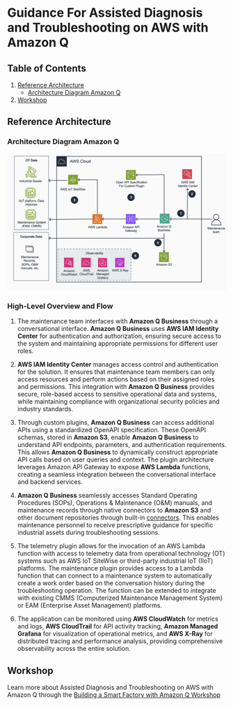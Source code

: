 # Guidance For Assisted Diagnosis and Troubleshooting on AWS with Amazon Q


## Table of Contents

1. [Reference Architecture](#reference-architecture)
   - [Architecture Diagram Amazon Q](#architecture-diagram-amazon-q)
2. [Workshop](#workshop)
   


## Reference Architecture

### Architecture Diagram Amazon Q

![Assisted Diagnosis and Troubleshooting on AWS Architecture](assets/amazonq-architecture.png)


### High-Level Overview and Flow

1. The maintenance team interfaces with **Amazon Q Business** through a conversational interface. **Amazon Q Business** uses **AWS IAM Identity Center** for authentication and authorization, ensuring secure access to the system and maintaining appropriate permissions for different user roles.


2. **AWS IAM Identity Center** manages access control and authentication for the solution. It ensures that maintenance team members can only access resources and perform actions based on their assigned roles and permissions. This integration with **Amazon Q Business** provides secure, role-based access to sensitive operational data and systems, while maintaining compliance with organizational security policies and industry standards. 


3. Through custom plugins, **Amazon Q Business** can access additional APIs using a standardized OpenAPI specification. These OpenAPI schemas, stored in **Amazon S3**, enable **Amazon Q Business** to understand API endpoints, parameters, and authentication requirements. This allows **Amazon Q Business** to dynamically construct appropriate API calls based on user queries and context. The plugin architecture leverages Amazon API Gateway to expose **AWS Lambda** functions, creating a seamless integration between the conversational interface and backend services.


4. **Amazon Q Business** seamlessly accesses Standard Operating Procedures (SOPs), Operations & Maintenance (O&M) manuals, and maintenance records through native connectors to **Amazon S3** and other document repositories through built-in [connectors](https://docs.aws.amazon.com/amazonq/latest/qbusiness-ug/connectors-list.html). This enables maintenance personnel to receive prescriptive guidance for specific industrial assets during troubleshooting sessions.


5. The telemetry plugin allows for the invocation of an AWS Lambda function with access to telemetry data from operational technology (OT) systems such as AWS IoT SiteWise or third-party industrial IoT (IIoT) platforms.
The maintenance plugin provides access to a Lambda function that can connect to a maintenance system to automatically create a work order based on the conversation history during the troubleshooting operation. The function can be extended to integrate with existing CMMS (Computerized Maintenance Management System) or EAM (Enterprise Asset Management) platforms.


6. The application can be monitored using **AWS CloudWatch** for metrics and logs, **AWS CloudTrail** for API activity tracking, **Amazon Managed Grafana** for visualization of operational metrics, and **AWS X-Ray** for distributed tracing and performance analysis, providing comprehensive observability across the entire solution.




## Workshop
Learn more about Assisted Diagnosis and Troubleshooting on AWS with Amazon Q through the [Building a Smart Factory with Amazon Q Workshop](https://catalog.workshops.aws/smart-factory-amazon-q/en-US)